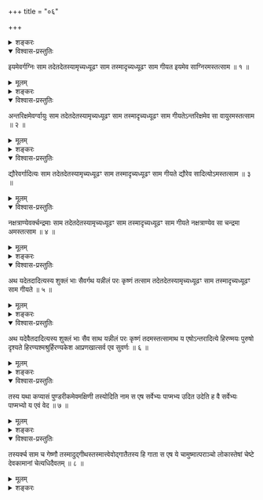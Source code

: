+++
title = "०६"

+++

<details><summary>शङ्करः</summary>

अथेदानीं सर्वफलसम्पत्त्यर्थम् उद्गीथस्य उपासनान्तरं विधित्स्यते —
</details>

<details open><summary>विश्वास-प्रस्तुतिः</summary>

इयमेवर्गग्निः साम तदेतदेतस्यामृच्यध्यूढꣳ साम तस्मादृच्यध्यूढꣳ साम गीयत
इयमेव साग्निरमस्तत्साम ॥ १ ॥
</details>

<details><summary>मूलम्</summary>

इयमेवर्गग्निः साम तदेतदेतस्यामृच्यध्यूढꣳ साम तस्मादृच्यध्यूढꣳ साम गीयत
इयमेव साग्निरमस्तत्साम ॥ १ ॥
</details>

<details><summary>शङ्करः</summary>

इयमेव पृथिवी ऋक् ; ऋचि पृथिविदृष्टिः कार्या । तथा अग्निः साम ; साम्नि
अग्निदृष्टिः । कथं पृथिव्यग्न्योः ऋक्सामत्वमिति, उच्यते — तदेतत्
अग्न्याख्यं साम एतस्यां पृथिव्याम् ऋचि अध्यूढम् अधिगतम् उपरिभावेन
स्थितमित्यर्थः ; ऋचीव साम ; तस्मात् अत एव कारणात् ऋच्यध्यूढमेव साम
गीयते इदानीमपि सामगैः । यथा च ऋक्सामनी नात्यन्तं भिन्ने अन्योन्यम् ,
तथैतौ पृथिव्यग्नी ; कथम् ? इयमेव पृथिवी सा सामनामार्धशब्दवाच्या
; इतरार्धशब्दवाच्यः अग्निः अमः ; तत् एतत्पृथिव्यग्निद्वयं
सामैकशब्दाभिधेयत्वमापन्नं साम ;
तस्मान्नान्योन्यं भिन्नं पृथिव्यग्निद्वयं
नित्यसंश्लिष्टमृक्सामनी इव । तस्माच्च
पृथिव्यग्न्योर्‌ऋक्सामत्वमित्यर्थः ।
सामाक्षरयोः पृथिव्यग्निदृष्टिविधानार्थमियमेव सा अग्निरम इति केचित् ॥
</details>

<details open><summary>विश्वास-प्रस्तुतिः</summary>

अन्तरिक्षमेवर्ग्वायुः साम तदेतदेतस्यामृच्यध्यूढꣳ साम तस्मादृच्यध्यूढꣳ
साम गीयतेऽन्तरिक्षमेव सा वायुरमस्तत्साम ॥ २ ॥
</details>

<details><summary>मूलम्</summary>

अन्तरिक्षमेवर्ग्वायुः साम तदेतदेतस्यामृच्यध्यूढꣳ साम तस्मादृच्यध्यूढꣳ
साम गीयतेऽन्तरिक्षमेव सा वायुरमस्तत्साम ॥ २ ॥
</details>

<details><summary>शङ्करः</summary>

अन्तरिक्षमेव ऋक् वायुः साम इत्यादि पूर्ववत् ॥
</details>

<details open><summary>विश्वास-प्रस्तुतिः</summary>

द्यौरेवर्गादित्यः साम तदेतदेतस्यामृच्यध्यूढꣳ साम तस्मादृच्यध्यूढꣳ साम
गीयते द्यौरेव सादित्योऽमस्तत्साम ॥ ३ ॥
</details>

<details><summary>मूलम्</summary>

द्यौरेवर्गादित्यः साम तदेतदेतस्यामृच्यध्यूढꣳ साम तस्मादृच्यध्यूढꣳ साम
गीयते द्यौरेव सादित्योऽमस्तत्साम ॥ ३ ॥
</details>

<details open><summary>विश्वास-प्रस्तुतिः</summary>

नक्षत्राण्येवर्क्चन्द्रमाः साम तदेतदेतस्यामृच्यध्यूढꣳ साम
तस्मादृच्यध्यूढꣳ साम गीयते नक्षत्राण्येव
सा चन्द्रमा अमस्तत्साम ॥ ४ ॥
</details>

<details><summary>मूलम्</summary>

नक्षत्राण्येवर्क्चन्द्रमाः साम तदेतदेतस्यामृच्यध्यूढꣳ साम
तस्मादृच्यध्यूढꣳ साम गीयते नक्षत्राण्येव
सा चन्द्रमा अमस्तत्साम ॥ ४ ॥
</details>

<details><summary>शङ्करः</summary>

नक्षत्राणामधिपतिश्चन्द्रमा अतः स साम ॥
</details>

<details open><summary>विश्वास-प्रस्तुतिः</summary>

अथ यदेतदादित्यस्य शुक्लं भाः सैवर्गथ यन्नीलं परः कृष्णं तत्साम
तदेतदेतस्यामृच्यध्यूढꣳ साम तस्मादृच्यध्यूढꣳ साम
गीयते ॥ ५ ॥
</details>

<details><summary>मूलम्</summary>

अथ यदेतदादित्यस्य शुक्लं भाः सैवर्गथ यन्नीलं परः कृष्णं तत्साम
तदेतदेतस्यामृच्यध्यूढꣳ साम तस्मादृच्यध्यूढꣳ साम
गीयते ॥ ५ ॥
</details>

<details><summary>शङ्करः</summary>

अथ यदेतदादित्यस्य शुक्लं भाः शुक्ला दीप्तिः सैव ऋक् । अथ यदादित्ये नीलं
परः कृष्णं परोऽतिशयेन कार्ष्ण्यं तत्साम ।
तद्ध्येकान्तसमाहितदृष्टेर्दृश्यते
॥
</details>

<details open><summary>विश्वास-प्रस्तुतिः</summary>

अथ यदेवैतदादित्यस्य शुक्लं भाः सैव साथ यन्नीलं परः कृष्णं तदमस्तत्सामाथ
य एषोऽन्तरादित्ये हिरण्मयः पुरुषो दृश्यते हिरण्यश्मश्रुर्हिरण्यकेश
आप्रणखात्सर्व एव सुवर्णः ॥ ६ ॥
</details>

<details><summary>मूलम्</summary>

अथ यदेवैतदादित्यस्य शुक्लं भाः सैव साथ यन्नीलं परः कृष्णं तदमस्तत्सामाथ
य एषोऽन्तरादित्ये हिरण्मयः पुरुषो दृश्यते हिरण्यश्मश्रुर्हिरण्यकेश
आप्रणखात्सर्व एव सुवर्णः ॥ ६ ॥
</details>

<details><summary>शङ्करः</summary>

ते एवैते भासौ शुक्लकृष्णत्वे सा च अमश्च साम । अथ य एषः अन्तरादित्ये
आदित्यस्यान्तः मध्ये हिरण्मयः हिरण्मय इव हिरण्मयः । न हि
सुवर्णविकारत्वं देवस्य सम्भवति,
ऋक्सामगेष्णत्वापहतपाप्मत्वासम्भवात्
; न हि सौवर्णेऽचेतने पाप्मादिप्राप्तिरस्ति, येन प्रतिषिध्येत, चाक्षुषे च
अग्रहणात् ; अतः लुप्तोपम एव हिरण्मयशब्दः, ज्योतिर्मय इत्यर्थः ।
उत्तरेष्वपि समाना योजना । पुरुषः पुरि शयनात् पूरयति वा
स्वेन आत्मना जगदिति ; दृश्यते निवृत्तचक्षुर्भिः
समाहितचेतोभिर्ब्रह्मचर्यादिसाधनापेक्षैः ।
तेजस्विनोऽपि श्मश्रुकेशादयः कृष्णाः स्युरित्यतो विशिनष्टि —
हिरण्यश्मश्रुर्हिरण्यकेश इति ;
ज्योतिर्मयान्येवस्य श्मश्रूणि
केशाश्चेत्यर्थः । आप्रणखात् प्रणखः नखाग्रं
नखाग्रेण सह सर्वः सुवर्ण इव भारूप इत्यर्थः ॥
</details>

<details open><summary>विश्वास-प्रस्तुतिः</summary>

तस्य यथा कप्यासं पुण्डरीकमेवमक्षिणी तस्योदिति नाम स एष सर्वेभ्यः
पाप्मभ्य उदित उदेति ह वै सर्वेभ्यः पाप्मभ्यो य एवं वेद ॥
७ ॥
</details>

<details><summary>मूलम्</summary>

तस्य यथा कप्यासं पुण्डरीकमेवमक्षिणी तस्योदिति नाम स एष सर्वेभ्यः
पाप्मभ्य उदित उदेति ह वै सर्वेभ्यः पाप्मभ्यो य एवं वेद ॥
७ ॥
</details>

<details><summary>शङ्करः</summary>

तस्य एवं सर्वतः सुवर्णवर्णस्याप्यक्ष्णोर्विशेषः । कथम् ? तस्य यथा कपेः
मर्कटस्य आसः कप्यासः ; आसेरुपवेशनार्थस्य करणे घञ् ; कपिपृष्ठान्तः
येनोपविशति ; कप्यास इव पुण्डरीकम् अत्यन्ततेजस्वि एवम् देवस्य
अक्षिणी ; उपमितोपमानत्वात् न हीनोपमा । तस्य एवङ्गुणविशिष्टस्य
गौणमिदं नाम उदिति ; कथं गौणत्वम् ? स एषः देवः सर्वेभ्यः पाप्मभ्यः
पाप्मना सह तत्कार्येभ्य इत्यर्थः, ‘य आत्मापहतपाप्मा’ (छा.
उ. ८ । ७ । १) इत्यादि वक्ष्यति, उदितः उत् इतः, उद्गत इत्यर्थः । अतः
असौ उन्नामा । तम् एवङ्गुणसम्पन्नमुन्नामानं यथोक्तेन प्रकारेण यो वेद
सोऽप्येवमेव उदेति उद्गच्छति सर्वेभ्यः पाप्मभ्यः — ह वै इत्यवधारणार्थौ
निपातौ — उदेत्येवेत्यर्थः ॥
</details>

<details open><summary>विश्वास-प्रस्तुतिः</summary>

तस्यर्क्च साम च गेष्णौ तस्मादुद्गीथस्तस्मात्त्वेवोद्गातैतस्य हि गाता स
एष ये चामुष्मात्पराञ्चो लोकास्तेषां चेष्टे देवकामानां चेत्यधिदैवतम्
॥ ८ ॥
</details>

<details><summary>मूलम्</summary>

तस्यर्क्च साम च गेष्णौ तस्मादुद्गीथस्तस्मात्त्वेवोद्गातैतस्य हि गाता स
एष ये चामुष्मात्पराञ्चो लोकास्तेषां चेष्टे देवकामानां चेत्यधिदैवतम्
॥ ८ ॥
</details>

<details><summary>शङ्करः</summary>

तस्योद्गीथत्वं देवस्य आदित्यादीनामिव विवक्षित्वा आह — तस्य ऋक्च साम च
गेष्णौ पृथिव्याद्युक्तलक्षणे पर्वणी । सर्वात्मा हि देवः ।
परापरलोककामेशितृत्वादुपपद्यते
पृथिव्यग्न्याद्यृक्सामगेष्णत्वम्
, सर्वयोनित्वाच्च । यत एवमुन्नामा च असौ ऋक्सामगेष्णश्च
तस्मादृक्सामगेष्णत्वे प्राप्ते
उद्गीथत्वमुच्यते परोक्षेण, परोक्षप्रियत्वाद्देवस्य,
तस्मादुद्गीथ इति । तस्मात्त्वेव हेतोः उदं
गायतीत्युग्दाता । यस्माद्धि एतस्य
यथोक्तस्योन्नाम्नः गाता असौ अतो युक्ता
उद्गीतेति नामप्रसिद्धिः उद्गातुः । स एषः देवः उन्नामा ये
च अमुष्मात् आदित्यात् पराञ्चः परागञ्चनात् ऊर्ध्वा लोकाः तेषां लोकानां च
ईष्टे न केवलमीशितृत्वमेव, च - शब्दाद्धारयति च, ‘स दाधार पृथिवीं
द्यामुतेमाम्’ (ऋ. सं. मं. १० । १२१ । १)
इत्यादिमन्त्रवर्णात् । किञ्च,
देवकामानामीष्टे इति एतत् अधिदैवतं देवताविषयं देवस्योद्गीथस्य
स्वरूपमुक्तम् ॥

इति षष्ठखण्डभाष्यम् ॥
</details>

